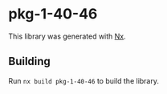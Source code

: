 # pkg-1-40-46

This library was generated with [Nx](https://nx.dev).

## Building

Run `nx build pkg-1-40-46` to build the library.
